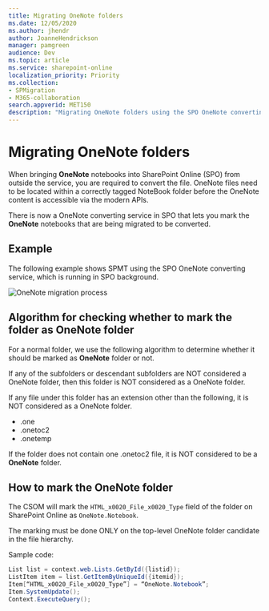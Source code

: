 ```yaml
---
title: Migrating OneNote folders
ms.date: 12/05/2020
ms.author: jhendr
author: JoanneHendrickson
manager: pamgreen
audience: Dev
ms.topic: article
ms.service: sharepoint-online
localization_priority: Priority
ms.collection:
- SPMigration
- M365-collaboration
search.appverid: MET150
description: "Migrating OneNote folders using the SPO OneNote converting service"
---
```

# Migrating OneNote folders

When bringing **OneNote** notebooks into SharePoint Online (SPO) from outside the service, you are required to convert the file. OneNote files need to be located within a correctly tagged NoteBook folder before the OneNote content is accessible via the modern APIs.

There is now a OneNote converting service in SPO that lets you mark the **OneNote** notebooks that are being migrated to be converted.

## Example

The following example shows SPMT using the SPO OneNote converting service, which is running in SPO background.

![OneNote migration process](../images/onenote-migration-flow.png)

## Algorithm for checking whether to mark the folder as OneNote folder

For a normal folder, we use the following algorithm to determine whether it should be marked as **OneNote** folder or not.

If any of the subfolders or descendant subfolders are NOT considered a OneNote folder, then this folder is NOT considered as a OneNote folder.

If any file under this folder has an extension other than the following, it is NOT considered as a OneNote folder.

- .one
- .onetoc2
- .onetemp

If the folder does not contain one .onetoc2 file, it is NOT considered to be a **OneNote** folder.

## How to mark the OneNote folder

The CSOM will mark the `HTML_x0020_File_x0020_Type` field of the folder on SharePoint Online as `OneNote.Notebook`.

The marking must be done ONLY on the top-level OneNote folder candidate in the file hierarchy.

Sample code:

```csharp
List list = context.web.Lists.GetById({listid});
ListItem item = list.GetItemByUniqueId({itemid});
Item[“HTML_x0020_File_x0020_Type”] = “OneNote.Notebook”;
Item.SystemUpdate();
Context.ExecuteQuery();
```
